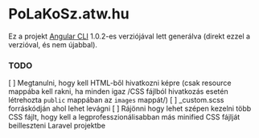 # PoLaKoSz.atw.hu

Ez a projekt [Angular CLI](https://github.com/angular/angular-cli) 1.0.2-es verziójával lett generálva (direkt ezzel a verzióval, és nem újabbal).

### TODO
[ ] Megtanulni, hogy kell HTML-ből hivatkozni képre (csak resource mappába kell rakni, ha minden igaz /CSS fájlból hivatkozás esetén létrehozta `public` mappában az `images` mappát/)
[ ] _custom.scss forráskódján ahol lehet levágni
[ ] Rájönni hogy lehet szépen kezelni több CSS fájlt, hogy kell a legprofesszionálisabban más minified CSS fájlját beilleszteni Laravel projektbe